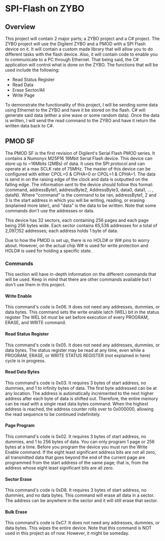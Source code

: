 # SPI-Flash on ZYBO

## Overview
This project will contain 2 major parts; a ZYBO project and a C# project. 
The ZYBO project will use the Digilent ZYBO and a PMOD with a SPI Flash 
device on it. It will contain a custom made library that will allow you to 
do different tasks with the flash device. Also, it will contain code to enable
you to communicate to a PC through Ethernet. That being said, the C# application
will control what is done on the ZYBO. The functions that will be used include
the following:
* Read Status Register
* Read Data 
* Erase Sector/All
* Write Page

To demonstrate the functionality of this project, I will be sending some data
using Ethernet to the ZYBO and have it be stored on the flash. C# will generate
said data (either a sine wave or some random data). Once the data is written, I
will send the read command to the ZYBO and have it return the written data
back to C#. 

## PMOD SF
The PMOD SF is the first revision of Digilent's Serial Flash PMOD series. It
contains a Numonyx M25P16 16Mbit Serial Flash device. This device can store up
to ~16Mbits (2MBs) of data. It uses the SPI protocol and can operate at a max
SCLK rate of 75MHz. The master of this device can be configured with either
CPOL=0 & CPHA=0 or CPOL=1 & CPHA=1. The data is send in on the raising edge of
the clock and data is outputted on the falling edge. The information sent to the
device should follow this format: {command, addressByte1, addressByte2, AddressByte3,
data0, data1, ... , dataN}. Where "command" is the command to be ran, addressByte1,
2 and 3 is the start address in which you will be writing, reading, or erasing
(explained more later), and "data" is the data to be written. Note that some
commands don't use the addresses or data.

This device has 32 sectors, each containing 256 pages and each page being 256
bytes wide. Each sector contains 65,536 addresses for a total of 2,097,152
addresses; each address holds 1 byte of data.

Due to how the PMOD is set up, there is no HOLD# or W# pins to worry about.
However, on the actual chip W# is used for write protection and HOLD# is used
for holding a specific state.

### Commands
This section will have in-depth information on the different commands that will
be used. Keep in mind that there are other commands available but I don't use
them in this project.

#### Write Enable
This command's code is 0x06. It does not need any addresses, dummies, or data
bytes. This command sets the write enable latch (WEL) bit in the status register
The WEL bit must be set before execution of every PROGRAM, ERASE, and WRITE
command.

#### Read Status Register
This command's code is 0x05. It does not need any addresses, dummies, or data
bytes. The status register may be read at any time, even while a PROGRAM, ERASE,
or WRITE STATUS REGISTER (not explained in here) cycle is in progress.

#### Read Data Bytes
This command's code is 0x03. It requires 3 bytes of start address, no dummies, and
1 to infinity bytes of data. The first byte addressed can be at any location.
The address is automatically incremented to the next higher address after each
byte of data is shifted out. Therefore, the entire memory can be read with a
single read data bytes command. When the highest address is reached, the address
counter rolls over to 0x000000, allowing the read sequence to be continued
indefinitely.

#### Page Program
This command's code is 0x02. It requires 3 bytes of start address, no dummies, and
1 to 256 bytes of data. You can only program 1 page or 256 bytes at a time. Before
you program the device you must run the Write Enable command. If the eight least
significant address bits are not all zero, all transmitted data that 
goes beyond the end of the current page are programmed from the start address of the
same page; that is, from the address whose eight least significant bits are all zero.

#### Sector Erase
This command's code is 0xD8. It requires 3 bytes of start address, no dummies, and
no data bytes. This command will erase all data in a sector. The address can be
anywhere in the sector and it will still erase that sector. 

#### Bulk Erase
This command's code is 0xC7. It does not need any addresses, dummies, or data
bytes. This wipes the entire device. Note that this command is NOT used in this
project as of now. However, it might be someday.
